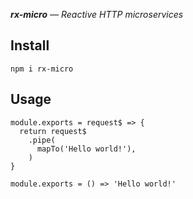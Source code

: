 _**rx-micro** — Reactive HTTP microservices_

## Install

```
npm i rx-micro
```

## Usage

```
module.exports = request$ => {
  return request$
    .pipe(
      mapTo('Hello world!'),
    )
}
```

```
module.exports = () => 'Hello world!'
```
